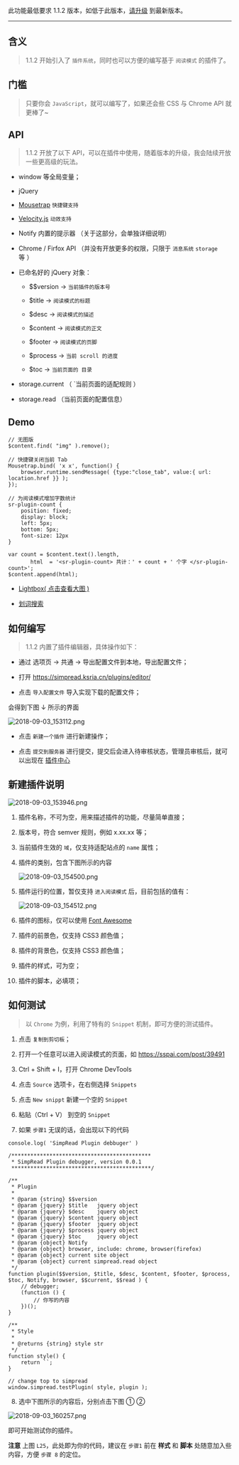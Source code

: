 此功能最低要求 1.1.2 版本，如低于此版本，[请升级](http://ksria.com/simpread/) 到最新版本。
***

含义
---
> 1.1.2 开始引入了 `插件系统`，同时也可以方便的编写基于 `阅读模式` 的插件了。

门槛
---
> 只要你会 `JavaScript`，就可以编写了，如果还会些 CSS 与 Chrome API 就更棒了~

API
---
> 1.1.2 开放了以下 API，可以在插件中使用，随着版本的升级，我会陆续开放一些更高级的玩法。

- window 等全局变量；

- jQuery

- [Mousetrap](https://craig.is/killing/mice) `快捷键支持`

- [Velocity.js](http://github.com/julianshapiro/velocity) `动效支持`

- Notify 内置的提示器 （关于这部分，会单独详细说明）

- Chrome / Firfox API （并没有开放更多的权限，只限于 `消息系统` `storage` 等 ）

- 已命名好的 jQuery 对象：

  - $$version → `当前插件的版本号`

  - $title  → `阅读模式的标题`
  - $desc → `阅读模式的描述`
  - $content → `阅读模式的正文`
  - $footer → `阅读模式的页脚`
  - $process → `当前 scroll 的进度`
  - $toc → `当前页面的 目录`

- storage.current （ `当前页面的适配规则 ）

- storage.read （当前页面的配置信息）

Demo
---

```
// 无图版
$content.find( "img" ).remove();
```

```
// 快捷键关闭当前 Tab
Mousetrap.bind( 'x x', function() {
    browser.runtime.sendMessage( {type:"close_tab", value:{ url: location.href }} );
});
```

```
// 为阅读模式增加字数统计
sr-plugin-count {
    position: fixed;
    display: block;
    left: 5px;
    bottom: 5px;
    font-size: 12px
}

var count = $content.text().length,
       html  = '<sr-plugin-count> 共计：' + count + ' 个字 </sr-plugin-count>';
$content.append(html);
```
- [Lightbox( 点击查看大图 )](https://gist.github.com/Kenshin/e9bf7f7c93c9746e1d816ec9de9ecd43)

- [划词搜索](https://gist.github.com/Kenshin/4b981094a615540c30fc63451e038d30)

如何编写
---
> 1.1.2 内置了插件编辑器，具体操作如下：

- 通过 选项页 → 共通 → 导出配置文件到本地，导出配置文件；

- 打开 https://simpread.ksria.cn/plugins/editor/

- 点击 `导入配置文件` 导入实现下载的配置文件；

会得到下图 ↓ 所示的界面

![2018-09-03_153112.png](https://i.loli.net/2018/09/03/5b8ce3a764413.png)

- 点击 `新建一个插件` 进行新建操作；

- 点击 `提交到服务器` 进行提交，提交后会进入待审核状态，管理员审核后，就可以出现在 [ 插件中心](https://simpread.ksria.cn/plugins)

新建插件说明
---
![2018-09-03_153946.png](https://i.loli.net/2018/09/03/5b8ce6264abb7.png)

1. 插件名称，不可为空，用来描述插件的功能，尽量简单直接；

2. 版本号，符合 semver 规则，例如 x.xx.xx 等；

3. 当前插件生效的 `域`，仅支持适配站点的 `name` 属性；

4. 插件的类别，包含下图所示的内容

   ![2018-09-03_154500.png](https://i.loli.net/2018/09/03/5b8ce6f2a2cd1.png)

5. 插件运行的位置，暂仅支持 `进入阅读模式` 后，目前包括的值有：

   ![2018-09-03_154512.png](https://i.loli.net/2018/09/03/5b8ce726ac05c.png)

6. 插件的图标，仅可以使用 [Font Awesome](https://fontawesome.com/icons?d=gallery&m=free)

7. 插件的前景色，仅支持 CSS3 颜色值；

8. 插件的背景色，仅支持 CSS3 颜色值；

9. 插件的样式，可为空；

10. 插件的脚本，必填项；

如何测试
---

> 以 `Chrome` 为例，利用了特有的 `Snippet` 机制，即可方便的测试插件。

1. 点击 `复制到剪切板`；

2. 打开一个任意可以进入阅读模式的页面，如 https://sspai.com/post/39491

3. Ctrl + Shift + I，打开 Chrome DevTools

4. 点击 `Source` 选项卡，在右侧选择 `Snippets`

5. 点击 `New snippt` 新建一个空的 `Snippet`

6. 粘贴（Ctrl + V） 到空的 `Snippet`

7. 如果 `步骤1` 无误的话，会出现以下的代码

```
console.log( 'SimpRead Plugin debbuger' )

/********************************************
 * SimpRead Plugin debugger, version 0.0.1
 ********************************************/

/**
 * Plugin
 * 
 * @param {string} $$version 
 * @param {jquery} $title   jquery object
 * @param {jquery} $desc    jquery object
 * @param {jquery} $content jquery object
 * @param {jquery} $footer  jquery object 
 * @param {jquery} $process jquery object
 * @param {jquery} $toc     jquery object
 * @param {object} Notify
 * @param {object} browser, include: chrome, browser(firefox)
 * @param {object} current site object
 * @param {object} current simpread.read object
 */
function plugin($$version, $title, $desc, $content, $footer, $process, $toc, Notify, browser, $$current, $$read ) {
    // debugger;
    (function () {
        // 你写的内容
    })();
}

/**
 * Style
 * 
 * @returns {string} style str
 */
function style() {
    return ``;
}

// change top to simpread
window.simpread.testPlugin( style, plugin );
```

8. 选中下图所示的内容后，分别点击下图 ① ②

![2018-09-03_160257.png](https://i.loli.net/2018/09/03/5b8ceca5a6ef2.png)

即可开始测试你的插件。

**注意** 上图 `L25`，此处即为你的代码，建议在 `步骤1` 前在 **样式** 和 **脚本** 处随意加入些内容，方便 `步骤 8` 的定位。

